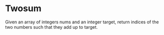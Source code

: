 # Twosum
Given an array of integers nums and an integer target, return indices of the two numbers such that they add up to target.
